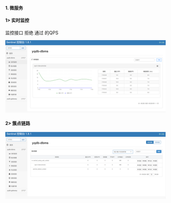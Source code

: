 #### 1. 微服务

#### 1> 实时监控

监控接口 拒绝 通过 的QPS

![image-20211123175119117](images/image-20211123175119117.png)

#### 2> 簇点链路



![image-20211123175356258](images/image-20211123175356258.png)

